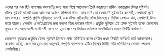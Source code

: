 একের পর এক হিট গান আর কনসার্টের জন্য সারা বিশ্বে আলোড়ন তৈরি করেছেন মার্কিন পপতারকা টেলর সুইফট। টেলর সুইফট মানেই চমক আর বক্স অফিস কাঁপানো গান। আর তাই তো যেখানেই সুইফটের কনসার্ট, সেখানেই ছুটে যান ভক্তরা। সম্প্রতি প্রযুক্তি দুনিয়াতে এমনই এক টেলর সুইফটের খোঁজ মিলেছে। তিনিও যেখানে যান, সেখানেই ভিড় জমে যাচ্ছে। সেলফি ও অটোগ্রাফের জন্য ভক্তরা ঘিরে ধরছেন তাঁকে। প্রযুক্তি দুনিয়ার এই টেলর সুইফট হলেন জেনসেন হুয়াং। ৬১ বছর বয়সী প্রকৌশলী জেনসেন হুয়াং প্রসেসর নির্মাতা প্রতিষ্ঠান এনভিডিয়ার প্রধান নির্বাহী কর্মকর্তা।

জেনসেন হুয়াংকে প্রযুক্তির টেলর সুইফট হিসেবে প্রথম অভিহিত করেন মেটার প্রধান নির্বাহী কর্মকর্তা মার্ক জাকারবার্গ। কারণও আছে, জেনসেন হুয়াংয়ের নেতৃত্বেই সম্প্রতি অ্যাপলকে হটিয়ে বিশ্বের দ্বিতীয় দামি প্রতিষ্ঠানের খেতাব পেয়েছে এনভিডিয়া।

